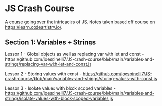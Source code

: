 # JS Crash Course
A course going over the intricacies of JS. Notes taken based off course on https://learn.codeartistry.io/.

## Section 1: Variables + Strings
Lesson 1 - Global objects as well as replacing var with let and const - https://github.com/joespinelli7/JS-crash-course/blob/main/variables-and-strings/replacing-var-with-let-and-const.js

Lesson 2 - Storing values with const - https://github.com/joespinelli7/JS-crash-course/blob/main/variables-and-strings/storing-values-with-const.js

Lesson 3 - Isolate values with block scoped variables - https://github.com/joespinelli7/JS-crash-course/blob/main/variables-and-strings/isolate-values-with-block-scoped-variables.js
